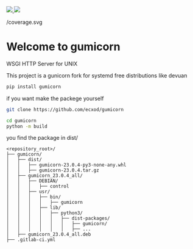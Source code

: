 <a href="https://salsa.debian.org/ecxod/gumicorn/" target="_new">
<img src="https://salsa.debian.org/ecxod/gumicorn/-/badges/release.svg">
</a>
<a href="https://salsa.debian.org/ecxod/gumicorn/" target="_new">
<img src="https://salsa.debian.org/ecxod/gumicorn/badges/master/pipeline.svg">
</a>

/coverage.svg


# Welcome to gumicorn

WSGI HTTP Server for UNIX

This project is a gunicorn fork for systemd free distributions like devuan 

```sh
pip install gumicorn
```

if you want make the packege yourself

```sh
git clone https://github.com/ecxod/gumicorn

cd gumicorn
python -m build

```
you find the package in dist/

```
<repository_root>/
├── gumicorn/
│   ├── dist/
│   │   ├── gumicorn-23.0.4-py3-none-any.whl
│   │   ├── gumicorn-23.0.4.tar.gz
│   ├── gumicorn_23.0.4_all/
│   │   ├── DEBIAN/
│   │   │   ├── control
│   │   ├── usr/
│   │   │   ├── bin/
│   │   │   │   ├── gumicorn
│   │   │   ├── lib/
│   │   │   │   ├── python3/
│   │   │   │   │   ├── dist-packages/
│   │   │   │   │   │   ├── gumicorn/
│   │   │   │   │   │   ├── ...
│   ├── gumicorn_23.0.4_all.deb
├── .gitlab-ci.yml

```
